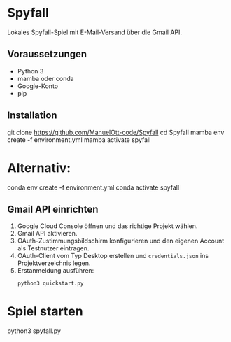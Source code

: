 # Spyfall

Lokales Spyfall-Spiel mit E-Mail-Versand über die Gmail API.

## Voraussetzungen
- Python 3
- mamba oder conda
- Google-Konto
- pip

## Installation
git clone https://github.com/ManuelOtt-code/Spyfall
cd Spyfall
mamba env create -f environment.yml
mamba activate spyfall
# Alternativ:
conda env create -f environment.yml
conda activate spyfall

## Gmail API einrichten

1. Google Cloud Console öffnen und das richtige Projekt wählen.
2. Gmail API aktivieren.
3. OAuth-Zustimmungsbildschirm konfigurieren und den eigenen Account als Testnutzer eintragen.
4. OAuth-Client vom Typ Desktop erstellen und `credentials.json` ins Projektverzeichnis legen.
5. Erstanmeldung ausführen:
   ```bash
   python3 quickstart.py
# Spiel starten
python3 spyfall.py



